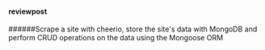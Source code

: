 #### reviewpost

######Scrape a site with cheerio, store the site's data with MongoDB and perform CRUD operations on the data using the Mongoose ORM
